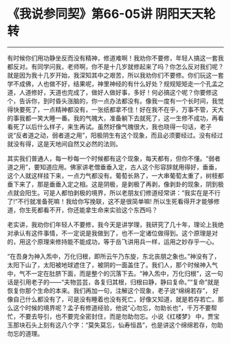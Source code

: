 # 《我说参同契》第66-05讲 阴阳天天轮转

------

有时候你们用功静坐反而没有精神，修道难啊！我劝你不要修，年轻人搞这一套我都反对。有同学问我，老师啊，你不是十几岁就修起来了吗？你怎么反对我们呢？就是因为我十几岁开始，我深知其中之艰苦，所以我劝你们不要修。你们玩这一套学不成佛，人也做不好，结果呢，神里神经的有什么好处？规规矩矩走一个孔孟之道，人道修好，天道也完成了，做好人做好事，多好！何必搞这个呢？你要修这个，告诉你，到时昏头涨脑的，你一点办法都没有。像我一度有一个长时间，我觉得快要死了，一点精神都没有，一张纸都拿不住！好在我不在乎，万事不管，天大的事我都一笑大睡一番。我的气魄大，准备躺下去就死了，这一生修不成功，再看看死了以后什么样子，来生再试。虽然好像气魄很大，我也晓得一句话，老子说“反者道之动，弱者道之用”，阳极阴生有这个现象，而且必须要经过。没有经过就没有得，这是天地间自然又必然的法则。

其实我们普通人，每一秒每一个时候都有这个现象，每天都有，但你不懂。“弱者道之用”，要知道应用。佛家讲老僧垂垂入定，古人这个形容辞就用得好，垂垂，这个人就这样挂下来，一点力气都没有。葡萄长熟了，一大串葡萄太重了，树枝都垂下来了，那是垂垂入定之相。这是阴极，是剥极了再剥，像剥卦的现象，阴到极点就会阳生。可是人都怕剥极的境界，所以老朋友们修道经常讲：“我实在是不行了!”不行就准备死嘛！我给你写挽联，这不是很简单嘛! 所以生死看得开才能够修道，你生死都看不开，你还能拿生命来实验这个东西吗？

老实讲，我劝你们年轻人不要修，我今天是讲学理，我研究了几十年，理论上我绝对承认有这件事情，不一定说是我做到了，也不一定诸位做得到。这个原理是对的，用这个原理来修持能不能成功，等于岳飞讲用兵一样，运用之妙存乎一心。

“在吾身为神入炁中，万化归根，即所云午乃东旋，东北丧朋之象也。”神没有了，太阳下山了，太阳被地球遮住了，被阴的一面盖住了。我们人，那个时候神入气中，气不一定在肚脐下面，而是整个的沉落下去。“神入炁中，万化归根”，这一句话是引用老子的——“夫物芸芸，各复归其根，归根曰静，静曰复命。”“复命”就是恢复你那个生命的本来。我们再加一句，注解这个现象，老子说“绵绵若存”， 好像自己什么都没有了，可是没有睡着也没有死亡，好像又知道，就是若存若亡。那么这个时候的境界呢？孟子有修道经验，他说“心勿忘，勿助长也”，千万不要帮忙，不要去导引，也不要完全密封住，而是勿助勿忘。小说《红楼梦》 中，贾宝玉那块石头上刻有这八个字：“莫失莫忘，仙寿恒昌”，也是讲这个绵绵若存，勿助勿忘的道理。
